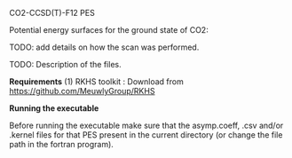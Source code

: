 CO2-CCSD(T)-F12 PES


Potential energy surfaces for the ground state of CO2:

TODO: add details on how the scan was performed.

TODO: Description of the files. 


**Requirements**
(1) RKHS toolkit : Download from https://github.com/MeuwlyGroup/RKHS

**Running the executable**

Before running the executable make sure that the asymp.coeff, .csv and/or .kernel files for that PES present in the current directory (or change the file path in the fortran program).

